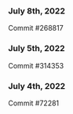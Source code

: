 ### July 8th, 2022

Commit #268817

### July 5th, 2022

Commit #314353


### July 4th, 2022

Commit #72281
